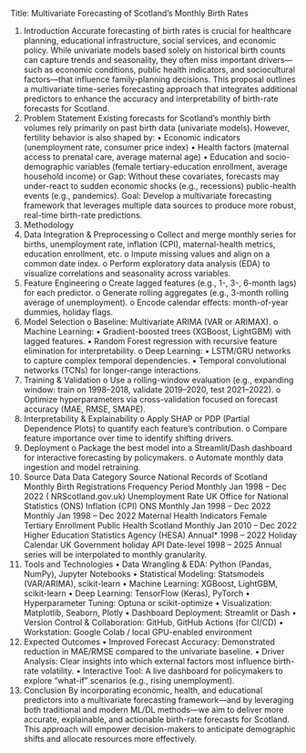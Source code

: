 Title: Multivariate Forecasting of Scotland’s Monthly Birth Rates 
1. Introduction 
Accurate forecasting of birth rates is crucial for healthcare planning, educational infrastructure, social 
services, and economic policy. While univariate models based solely on historical birth counts can 
capture trends and seasonality, they often miss important drivers—such as economic conditions, 
public health indicators, and sociocultural factors—that influence family-planning decisions. This 
proposal outlines a multivariate time-series forecasting approach that integrates additional 
predictors to enhance the accuracy and interpretability of birth-rate forecasts for Scotland. 
2. Problem Statement 
Existing forecasts for Scotland’s monthly birth volumes rely primarily on past birth data (univariate 
models). However, fertility behavior is also shaped by: 
• Economic indicators (unemployment rate, consumer price index) 
• Health factors (maternal access to prenatal care, average maternal age) 
• Education and socio-demographic variables (female tertiary-education enrollment, average 
household income) 
or 
Gap: Without these covariates, forecasts may under-react to sudden economic shocks (e.g., 
recessions) 
public-health 
events 
(e.g., 
pandemics). 
Goal: Develop a multivariate forecasting framework that leverages multiple data sources to produce 
more robust, real-time birth-rate predictions. 
3. Methodology 
1. Data Integration & Preprocessing 
o Collect and merge monthly series for births, unemployment rate, inflation (CPI), 
maternal-health metrics, education enrollment, etc. 
o Impute missing values and align on a common date index. 
o Perform exploratory data analysis (EDA) to visualize correlations and seasonality 
across variables. 
2. Feature Engineering 
o Create lagged features (e.g., 1-, 3-, 6-month lags) for each predictor. 
o Generate rolling aggregates (e.g., 3-month rolling average of unemployment). 
o Encode calendar effects: month-of-year dummies, holiday flags. 
3. Model Selection 
o Baseline: Multivariate ARIMA (VAR or ARIMAX). 
o Machine Learning: 
▪ Gradient-boosted trees (XGBoost, LightGBM) with lagged features. 
▪ Random Forest regression with recursive feature elimination for 
interpretability. 
o Deep Learning: 
▪ LSTM/GRU networks to capture complex temporal dependencies. 
▪ Temporal convolutional networks (TCNs) for longer-range interactions. 
4. Training & Validation 
o Use a rolling-window evaluation (e.g., expanding window: train on 1998–2018, 
validate 2019–2020, test 2021–2022). 
o Optimize hyperparameters via cross-validation focused on forecast accuracy (MAE, 
RMSE, SMAPE). 
5. Interpretability & Explainability 
o Apply SHAP or PDP (Partial Dependence Plots) to quantify each feature’s contribution. 
o Compare feature importance over time to identify shifting drivers. 
6. Deployment 
o Package the best model into a Streamlit/Dash dashboard for interactive forecasting 
by policymakers. 
o Automate monthly data ingestion and model retraining. 
4. Source Data 
Data Category 
Source 
National Records of Scotland 
Monthly Birth Registrations 
Frequency Period 
Monthly Jan 1998 – Dec 2022 
( NRScotland.gov.uk) 
Unemployment Rate 
UK Office for National Statistics (ONS) 
Inflation (CPI) 
ONS 
Monthly Jan 1998 – Dec 2022 
Monthly Jan 1998 – Dec 2022 
Maternal Health Indicators 
Female Tertiary Enrollment 
Public Health Scotland Monthly Jan 2010 – Dec 2022 
Higher Education Statistics Agency (HESA) 
Annual* 1998 – 2022 
Holiday Calendar 
UK Government holiday API 
Date-level 1998 – 2025 
Annual series will be interpolated to monthly granularity. 
5. Tools and Technologies 
• Data Wrangling & EDA: Python (Pandas, NumPy), Jupyter Notebooks 
• Statistical Modeling: Statsmodels (VAR/ARIMA), scikit-learn 
• Machine Learning: XGBoost, LightGBM, scikit-learn 
• Deep Learning: TensorFlow (Keras), PyTorch 
• Hyperparameter Tuning: Optuna or scikit-optimize 
• Visualization: Matplotlib, Seaborn, Plotly 
• Dashboard Deployment: Streamlit or Dash 
• Version Control & Collaboration: GitHub, GitHub Actions (for CI/CD) 
• Workstation: Google Colab / local GPU-enabled environment 
6. Expected Outcomes 
• Improved Forecast Accuracy: Demonstrated reduction in MAE/RMSE compared to the 
univariate baseline. 
• Driver Analysis: Clear insights into which external factors most influence birth-rate volatility. 
• Interactive Tool: A live dashboard for policymakers to explore “what-if” scenarios (e.g., rising 
unemployment). 
7. Conclusion 
By incorporating economic, health, and educational predictors into a multivariate forecasting 
framework—and by leveraging both traditional and modern ML/DL methods—we aim to deliver more 
accurate, explainable, and actionable birth-rate forecasts for Scotland. This approach will empower 
decision-makers to anticipate demographic shifts and allocate resources more effectively. 

